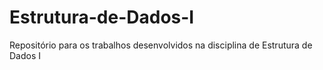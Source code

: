 # Estrutura-de-Dados-I
Repositório para os trabalhos desenvolvidos na disciplina de Estrutura de Dados I
